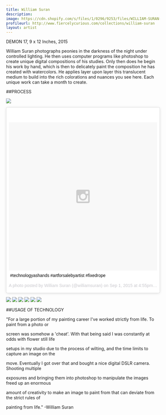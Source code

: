 ```yaml
---
title: William Suran
description: 
image: https://cdn.shopify.com/s/files/1/0296/9253/files/WILLIAM-SURAN-FINAL.jpg?13514497157728127956
profileurl: http://www.fiercelycurious.com/collections/william-suran
layout: artist
---
```

DEMON 17, 9 x 12 Inches, 2015

William Suran photographs peonies in the darkness of the night under controlled lighting. He then uses computer programs like photoshop to create unique digital compositions of his studies. Only then does he begin his work by hand, which is then to delicately paint the composition he has created with watercolors. He applies layer upon layer this translucent medium to build into the rich colorations and nuances you see here. Each unique work can take a month to create.

##PROCESS

![](https://cdn.shopify.com/s/files/1/0296/9253/files/WILLIAM-SURAN-PROCESS.jpg?14850806426495452010)

<blockquote class="instagram-media" data-instgrm-captioned data-instgrm-version="4" style=" background:#FFF; border:0; border-radius:3px; box-shadow:0 0 1px 0 rgba(0,0,0,0.5),0 1px 10px 0 rgba(0,0,0,0.15); margin: 1px; max-width:658px; padding:0; width:99.375%; width:-webkit-calc(100% - 2px); width:calc(100% - 2px);"><div style="padding:8px;"> <div style=" background:#F8F8F8; line-height:0; margin-top:40px; padding:50.0% 0; text-align:center; width:100%;"> <div style=" background:url(data:image/png;base64,iVBORw0KGgoAAAANSUhEUgAAACwAAAAsCAMAAAApWqozAAAAGFBMVEUiIiI9PT0eHh4gIB4hIBkcHBwcHBwcHBydr+JQAAAACHRSTlMABA4YHyQsM5jtaMwAAADfSURBVDjL7ZVBEgMhCAQBAf//42xcNbpAqakcM0ftUmFAAIBE81IqBJdS3lS6zs3bIpB9WED3YYXFPmHRfT8sgyrCP1x8uEUxLMzNWElFOYCV6mHWWwMzdPEKHlhLw7NWJqkHc4uIZphavDzA2JPzUDsBZziNae2S6owH8xPmX8G7zzgKEOPUoYHvGz1TBCxMkd3kwNVbU0gKHkx+iZILf77IofhrY1nYFnB/lQPb79drWOyJVa/DAvg9B/rLB4cC+Nqgdz/TvBbBnr6GBReqn/nRmDgaQEej7WhonozjF+Y2I/fZou/qAAAAAElFTkSuQmCC); display:block; height:44px; margin:0 auto -44px; position:relative; top:-22px; width:44px;"></div></div> <p style=" margin:8px 0 0 0; padding:0 4px;"> <a href="https://instagram.com/p/7G2-nxrj0P/" style=" color:#000; font-family:Arial,sans-serif; font-size:14px; font-style:normal; font-weight:normal; line-height:17px; text-decoration:none; word-wrap:break-word;" target="_top">#technologyashands #artforsalebyartist #fixedrope</a></p> <p style=" color:#c9c8cd; font-family:Arial,sans-serif; font-size:14px; line-height:17px; margin-bottom:0; margin-top:8px; overflow:hidden; padding:8px 0 7px; text-align:center; text-overflow:ellipsis; white-space:nowrap;">A photo posted by William Suran (@williamsuran) on <time style=" font-family:Arial,sans-serif; font-size:14px; line-height:17px;" datetime="2015-09-01T23:55:08+00:00">Sep 1, 2015 at 4:55pm PDT</time></p></div></blockquote>
<script async defer src="//platform.instagram.com/en_US/embeds.js"></script>

![](https://cdn.shopify.com/s/files/1/0296/9253/files/WILLIAM-SURAN-PROCESS-2.jpg?13514497157728127956)
![](https://cdn.shopify.com/s/files/1/0296/9253/files/WILLIAM-SURAN-PROCESS-1.jpg?13514497157728127956)
![](https://cdn.shopify.com/s/files/1/0296/9253/files/WILLIAM-SURAN-PROCESS-3.jpg?13514497157728127956)
![](https://cdn.shopify.com/s/files/1/0296/9253/files/WILLIAM-SURAN-PROCESS-3.5.jpg?13514497157728127956)
![](https://cdn.shopify.com/s/files/1/0296/9253/files/WILLIAM-SURAN-PROCESS-5.jpg?13514497157728127956)
![](https://cdn.shopify.com/s/files/1/0296/9253/files/WILLIAM-SURAN-PROCESS-6.jpg?13514497157728127956)

##USAGE OF TECHNOLOGY

"For a large portion of my painting career I've worked strictly from life.  To paint from a photo or 

screen was somehow a 'cheat'.  With that being said I was constantly at odds with flower still life 

setups in my studio due to the process of wilting, and the time limits to capture an image on the 

move. Eventually I got over that and bought a nice digital DSLR camera. Shooting multiple 

exposures and bringing them into photoshop to manipulate the images freed up an enormous 

amount of creativity to make an image to paint from that can deviate from the strict rules of 

painting from life." -William Suran
